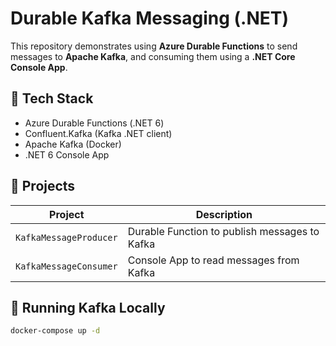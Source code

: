# Durable Kafka Messaging (.NET)

This repository demonstrates using **Azure Durable Functions** to send messages to **Apache Kafka**, and consuming them using a **.NET Core Console App**.

## 🔧 Tech Stack

- Azure Durable Functions (.NET 6)
- Confluent.Kafka (Kafka .NET client)
- Apache Kafka (Docker)
- .NET 6 Console App

## 📁 Projects

| Project               | Description                            |
|-----------------------|----------------------------------------|
| `KafkaMessageProducer` | Durable Function to publish messages to Kafka |
| `KafkaMessageConsumer` | Console App to read messages from Kafka |

## 🐳 Running Kafka Locally

```bash
docker-compose up -d
